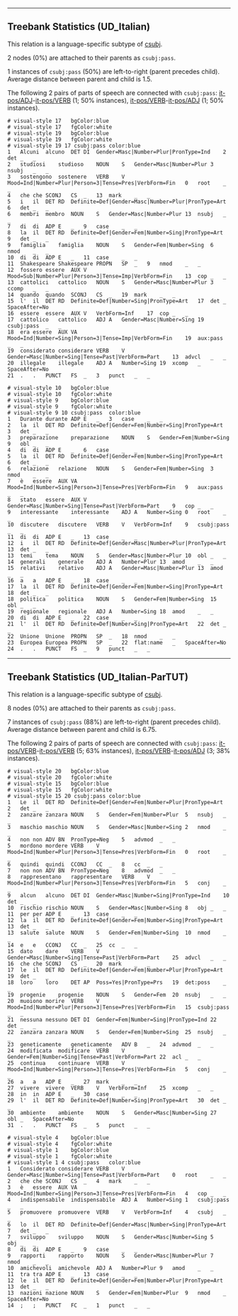 

--------------------------------------------------------------------------------

## Treebank Statistics (UD_Italian)

This relation is a language-specific subtype of [csubj]().

2 nodes (0%) are attached to their parents as `csubj:pass`.

1 instances of `csubj:pass` (50%) are left-to-right (parent precedes child).
Average distance between parent and child is 1.5.

The following 2 pairs of parts of speech are connected with `csubj:pass`: [it-pos/ADJ]()-[it-pos/VERB]() (1; 50% instances), [it-pos/VERB]()-[it-pos/ADJ]() (1; 50% instances).


~~~ conllu
# visual-style 17	bgColor:blue
# visual-style 17	fgColor:white
# visual-style 19	bgColor:blue
# visual-style 19	fgColor:white
# visual-style 19 17 csubj:pass	color:blue
1	Alcuni	alcuno	DET	DI	Gender=Masc|Number=Plur|PronType=Ind	2	det	_	_
2	studiosi	studioso	NOUN	S	Gender=Masc|Number=Plur	3	nsubj	_	_
3	sostengono	sostenere	VERB	V	Mood=Ind|Number=Plur|Person=3|Tense=Pres|VerbForm=Fin	0	root	_	_
4	che	che	SCONJ	CS	_	13	mark	_	_
5	i	il	DET	RD	Definite=Def|Gender=Masc|Number=Plur|PronType=Art	6	det	_	_
6	membri	membro	NOUN	S	Gender=Masc|Number=Plur	13	nsubj	_	_
7	di	di	ADP	E	_	9	case	_	_
8	la	il	DET	RD	Definite=Def|Gender=Fem|Number=Sing|PronType=Art	9	det	_	_
9	famiglia	famiglia	NOUN	S	Gender=Fem|Number=Sing	6	nmod	_	_
10	di	di	ADP	E	_	11	case	_	_
11	Shakespeare	Shakespeare	PROPN	SP	_	9	nmod	_	_
12	fossero	essere	AUX	V	Mood=Sub|Number=Plur|Person=3|Tense=Imp|VerbForm=Fin	13	cop	_	_
13	cattolici	cattolico	NOUN	S	Gender=Masc|Number=Plur	3	ccomp	_	_
14	quando	quando	SCONJ	CS	_	19	mark	_	_
15	l'	il	DET	RD	Definite=Def|Number=Sing|PronType=Art	17	det	_	SpaceAfter=No
16	essere	essere	AUX	V	VerbForm=Inf	17	cop	_	_
17	cattolico	cattolico	ADJ	A	Gender=Masc|Number=Sing	19	csubj:pass	_	_
18	era	essere	AUX	VA	Mood=Ind|Number=Sing|Person=3|Tense=Imp|VerbForm=Fin	19	aux:pass	_	_
19	considerato	considerare	VERB	V	Gender=Masc|Number=Sing|Tense=Past|VerbForm=Part	13	advcl	_	_
20	illegale	illegale	ADJ	A	Number=Sing	19	xcomp	_	SpaceAfter=No
21	.	.	PUNCT	FS	_	3	punct	_	_

~~~


~~~ conllu
# visual-style 10	bgColor:blue
# visual-style 10	fgColor:white
# visual-style 9	bgColor:blue
# visual-style 9	fgColor:white
# visual-style 9 10 csubj:pass	color:blue
1	Durante	durante	ADP	E	_	3	case	_	_
2	la	il	DET	RD	Definite=Def|Gender=Fem|Number=Sing|PronType=Art	3	det	_	_
3	preparazione	preparazione	NOUN	S	Gender=Fem|Number=Sing	9	obl	_	_
4	di	di	ADP	E	_	6	case	_	_
5	la	il	DET	RD	Definite=Def|Gender=Fem|Number=Sing|PronType=Art	6	det	_	_
6	relazione	relazione	NOUN	S	Gender=Fem|Number=Sing	3	nmod	_	_
7	è	essere	AUX	VA	Mood=Ind|Number=Sing|Person=3|Tense=Pres|VerbForm=Fin	9	aux:pass	_	_
8	stato	essere	AUX	V	Gender=Masc|Number=Sing|Tense=Past|VerbForm=Part	9	cop	_	_
9	interessante	interessante	ADJ	A	Number=Sing	0	root	_	_
10	discutere	discutere	VERB	V	VerbForm=Inf	9	csubj:pass	_	_
11	di	di	ADP	E	_	13	case	_	_
12	i	il	DET	RD	Definite=Def|Gender=Masc|Number=Plur|PronType=Art	13	det	_	_
13	temi	tema	NOUN	S	Gender=Masc|Number=Plur	10	obl	_	_
14	generali	generale	ADJ	A	Number=Plur	13	amod	_	_
15	relativi	relativo	ADJ	A	Gender=Masc|Number=Plur	13	amod	_	_
16	a	a	ADP	E	_	18	case	_	_
17	la	il	DET	RD	Definite=Def|Gender=Fem|Number=Sing|PronType=Art	18	det	_	_
18	politica	politica	NOUN	S	Gender=Fem|Number=Sing	15	obl	_	_
19	regionale	regionale	ADJ	A	Number=Sing	18	amod	_	_
20	di	di	ADP	E	_	22	case	_	_
21	l'	il	DET	RD	Definite=Def|Number=Sing|PronType=Art	22	det	_	_
22	Unione	Unione	PROPN	SP	_	18	nmod	_	_
23	Europea	Europea	PROPN	SP	_	22	flat:name	_	SpaceAfter=No
24	.	.	PUNCT	FS	_	9	punct	_	_

~~~




--------------------------------------------------------------------------------

## Treebank Statistics (UD_Italian-ParTUT)

This relation is a language-specific subtype of [csubj]().

8 nodes (0%) are attached to their parents as `csubj:pass`.

7 instances of `csubj:pass` (88%) are left-to-right (parent precedes child).
Average distance between parent and child is 6.75.

The following 2 pairs of parts of speech are connected with `csubj:pass`: [it-pos/VERB]()-[it-pos/VERB]() (5; 63% instances), [it-pos/VERB]()-[it-pos/ADJ]() (3; 38% instances).


~~~ conllu
# visual-style 20	bgColor:blue
# visual-style 20	fgColor:white
# visual-style 15	bgColor:blue
# visual-style 15	fgColor:white
# visual-style 15 20 csubj:pass	color:blue
1	Le	il	DET	RD	Definite=Def|Gender=Fem|Number=Plur|PronType=Art	2	det	_	_
2	zanzare	zanzara	NOUN	S	Gender=Fem|Number=Plur	5	nsubj	_	_
3	maschio	maschio	NOUN	S	Gender=Masc|Number=Sing	2	nmod	_	_
4	non	non	ADV	BN	PronType=Neg	5	advmod	_	_
5	mordono	mordere	VERB	V	Mood=Ind|Number=Plur|Person=3|Tense=Pres|VerbForm=Fin	0	root	_	_
6	quindi	quindi	CCONJ	CC	_	8	cc	_	_
7	non	non	ADV	BN	PronType=Neg	8	advmod	_	_
8	rappresentano	rappresentare	VERB	V	Mood=Ind|Number=Plur|Person=3|Tense=Pres|VerbForm=Fin	5	conj	_	_
9	alcun	alcuno	DET	DI	Gender=Masc|Number=Sing|PronType=Ind	10	det	_	_
10	rischio	rischio	NOUN	S	Gender=Masc|Number=Sing	8	obj	_	_
11	per	per	ADP	E	_	13	case	_	_
12	la	il	DET	RD	Definite=Def|Gender=Fem|Number=Sing|PronType=Art	13	det	_	_
13	salute	salute	NOUN	S	Gender=Fem|Number=Sing	10	nmod	_	_
14	e	e	CCONJ	CC	_	25	cc	_	_
15	dato	dare	VERB	V	Gender=Masc|Number=Sing|Tense=Past|VerbForm=Part	25	advcl	_	_
16	che	che	SCONJ	CS	_	20	mark	_	_
17	le	il	DET	RD	Definite=Def|Gender=Fem|Number=Plur|PronType=Art	19	det	_	_
18	loro	loro	DET	AP	Poss=Yes|PronType=Prs	19	det:poss	_	_
19	progenie	progenie	NOUN	S	Gender=Fem	20	nsubj	_	_
20	muoiono	morire	VERB	V	Mood=Ind|Number=Plur|Person=3|Tense=Pres|VerbForm=Fin	15	csubj:pass	_	_
21	nessuna	nessuno	DET	DI	Gender=Fem|Number=Sing|PronType=Ind	22	det	_	_
22	zanzara	zanzara	NOUN	S	Gender=Fem|Number=Sing	25	nsubj	_	_
23	geneticamente	geneticamente	ADV	B	_	24	advmod	_	_
24	modificata	modificare	VERB	V	Gender=Fem|Number=Sing|Tense=Past|VerbForm=Part	22	acl	_	_
25	continua	continuare	VERB	V	Mood=Ind|Number=Sing|Person=3|Tense=Pres|VerbForm=Fin	5	conj	_	_
26	a	a	ADP	E	_	27	mark	_	_
27	vivere	vivere	VERB	V	VerbForm=Inf	25	xcomp	_	_
28	in	in	ADP	E	_	30	case	_	_
29	l'	il	DET	RD	Definite=Def|Number=Sing|PronType=Art	30	det	_	_
30	ambiente	ambiente	NOUN	S	Gender=Masc|Number=Sing	27	obl	_	SpaceAfter=No
31	.	.	PUNCT	FS	_	5	punct	_	_

~~~


~~~ conllu
# visual-style 4	bgColor:blue
# visual-style 4	fgColor:white
# visual-style 1	bgColor:blue
# visual-style 1	fgColor:white
# visual-style 1 4 csubj:pass	color:blue
1	Considerato	considerare	VERB	V	Gender=Masc|Number=Sing|Tense=Past|VerbForm=Part	0	root	_	_
2	che	che	SCONJ	CS	_	4	mark	_	_
3	è	essere	AUX	VA	Mood=Ind|Number=Sing|Person=3|Tense=Pres|VerbForm=Fin	4	cop	_	_
4	indispensabile	indispensabile	ADJ	A	Number=Sing	1	csubj:pass	_	_
5	promuovere	promuovere	VERB	V	VerbForm=Inf	4	csubj	_	_
6	lo	il	DET	RD	Definite=Def|Gender=Masc|Number=Sing|PronType=Art	7	det	_	_
7	sviluppo	sviluppo	NOUN	S	Gender=Masc|Number=Sing	5	obj	_	_
8	di	di	ADP	E	_	9	case	_	_
9	rapporti	rapporto	NOUN	S	Gender=Masc|Number=Plur	7	nmod	_	_
10	amichevoli	amichevole	ADJ	A	Number=Plur	9	amod	_	_
11	tra	tra	ADP	E	_	13	case	_	_
12	le	il	DET	RD	Definite=Def|Gender=Fem|Number=Plur|PronType=Art	13	det	_	_
13	nazioni	nazione	NOUN	S	Gender=Fem|Number=Plur	9	nmod	_	SpaceAfter=No
14	;	;	PUNCT	FC	_	1	punct	_	_

~~~


